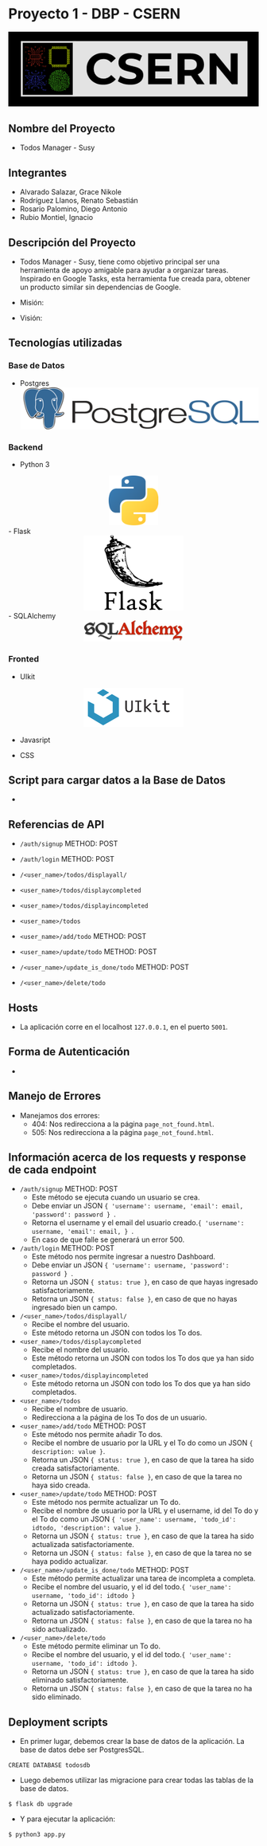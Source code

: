 # Proyecto 1 - DBP - CSERN
![alt-text](./src/logo.png)
##  Nombre del Proyecto

- Todos Manager - Susy

## Integrantes
- Alvarado Salazar, Grace Nikole
- Rodríguez Llanos, Renato Sebastián
- Rosario Palomino, Diego Antonio
- Rubio Montiel, Ignacio

## Descripción del Proyecto
- Todos Manager - Susy, tiene como objetivo principal ser una 
  herramienta de apoyo amigable para ayudar a organizar tareas.
  Inspirado en Google Tasks, esta herramienta fue creada para,
  obtener un producto similar sin dependencias de Google.

- Misión: 

- Visión: 

## Tecnologías utilizadas

### Base de Datos
- Postgres
![alt text](./src/postgres.png)

### Backend
- Python 3 
<center>
    <img src="./src/python.png" alt="drawing" width="100" />
</center>
- Flask 
<center>
    <img src="./src/flask-logo.png" alt="drawing" width="200"/>
</center>
- SQLAlchemy

<center>
    <img src="./src/sqlalchemy.jpg" alt="drawing" width="200"/>
</center>

### Fronted
- UIkit
<center>
    <img src="./src/uikit.png" alt="drawing" width="200"/>
</center>

- Javasript

- CSS

## Script para cargar datos a la Base de Datos
- 

## Referencias de API
- `/auth/signup` METHOD: POST

- `/auth/login` METHOD: POST

- `/<user_name>/todos/displayall/`

- `<user_name>/todos/displaycompleted`

- `<user_name>/todos/displayincompleted`

- `<user_name>/todos`

- `<user_name>/add/todo` METHOD: POST

- `<user_name>/update/todo` METHOD: POST

- `/<user_name>/update_is_done/todo` METHOD: POST

- `/<user_name>/delete/todo`

## Hosts
- La aplicación corre en el localhost `127.0.0.1`, en el puerto `5001`.

## Forma de Autenticación
- 

## Manejo de Errores
- Manejamos dos errores:
    - 404: Nos redirecciona a la página `page_not_found.html`.
    - 505: Nos redirecciona a la página `page_not_found.html`.

## Información acerca de los requests y response de cada endpoint
- `/auth/signup` METHOD: POST
    - Este método se ejecuta cuando un usuario se crea.
    - Debe enviar un JSON ```{
      'username': username,
      'email': email,
      'password': password
    } ```.
    - Retorna el username y el email del usuario creado.```{
        'username': username,
        'email': email,
    } ```.
    - En caso de que falle se generará un error 500.
- `/auth/login` METHOD: POST
    - Este método nos permite ingresar a nuestro Dashboard.
    - Debe enviar un JSON ```{
      'username': username,
      'password': password
    } ```.
    - Retorna un JSON `{ status: true }`, en caso de que hayas ingresado satisfactoriamente.
    - Retorna un JSON `{ status: false }`, en caso de que no hayas ingresado bien un campo.
- `/<user_name>/todos/displayall/`
    - Recibe el nombre del usuario.
    - Este método retorna un JSON con todos los To dos.
- `<user_name>/todos/displaycompleted`
    - Recibe el nombre del usuario.
    - Este método retorna un JSON con todos los To dos que ya han sido completados.
- `<user_name>/todos/displayincompleted`
    - Este método retorna un JSON con todo los To dos que ya han sido completados.
- `<user_name>/todos`
    - Recibe el nombre de usuario.
    - Redirecciona a la página de los To dos de un usuario.
- `<user_name>/add/todo` METHOD: POST
    - Este método nos permite añadir To dos.
    - Recibe el nombre de usuario por la URL y el To do como un JSON `{ description: value }`.
    - Retorna un JSON `{ status: true }`, en caso de que la tarea ha sido creada satisfactoriamente.
    - Retorna un JSON `{ status: false }`, en caso de que la tarea no haya sido creada.
- `<user_name>/update/todo` METHOD: POST
    - Este método nos permite actualizar un To do.
    - Recibe el nombre de usuario por la URL y el username, id del To do y el To do  como un JSON ```{
          'user_name': username,
          'todo_id': idtodo,
          'description': value
        }```.
    - Retorna un JSON `{ status: true }`, en caso de que la tarea ha sido actualizada satisfactoriamente.
    - Retorna un JSON `{ status: false }`, en caso de que la tarea no se haya podido actualizar.
- `/<user_name>/update_is_done/todo` METHOD: POST
    - Este método permite actualizar una tarea de incompleta a completa.
    - Recibe el nombre del usuario, y el id del todo.``` {
        'user_name': username,
        'todo_id': idtodo
        } ```
    - Retorna un JSON `{ status: true }`, en caso de que la tarea ha sido actualizado satisfactoriamente.
    - Retorna un JSON `{ status: false }`, en caso de que la tarea no ha sido actualizado.
- `/<user_name>/delete/todo`
    - Este método permite eliminar un To do.
    - Recibe el nombre del usuario, y el id del todo.``` {
        'user_name': username,
        'todo_id': idtodo
        } ```.
    - Retorna un JSON `{ status: true }`, en caso de que la tarea ha sido eliminado satisfactoriamente.
    - Retorna un JSON `{ status: false }`, en caso de que la tarea no ha sido eliminado.

## Deployment scripts
- En primer lugar, debemos crear la base de datos de la aplicación. La base de datos debe ser PostgresSQL. 
``` 
CREATE DATABASE todosdb
```
- Luego debemos utilizar las migracione para crear todas las tablas de la base de datos.
```
$ flask db upgrade
```
- Y para ejecutar la aplicación:
```
$ python3 app.py
```
